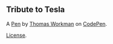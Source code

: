 Tribute to Tesla
----------------


A [Pen](http://codepen.io/tworkman512/pen/xZvKYQ) by [Thomas Workman](http://codepen.io/tworkman512) on [CodePen](http://codepen.io/).

[License](http://codepen.io/tworkman512/pen/xZvKYQ/license).